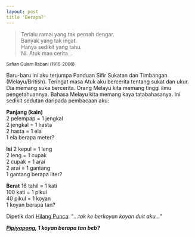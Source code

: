 ```yaml
---
layout: post
title 'Berapa?'
---
```


> Terlalu ramai yang tak pernah dengar.  
> Banyak yang tak ingat.  
> Hanya sedikit yang tahu.  
> Ni. Atuk mau cerita...  

<small>Safian Gulam Rabani (1916-2006)</small>

Baru-baru ini aku terjumpa Panduan Sifir Sukatan dan Timbangan (Melayu/British). Teringat masa Atuk aku bercerita tentang sukat dan ukur. Dia memang suka bercerita. Orang Melayu kita memang tinggi ilmu pengetahuannya. Bahasa Melayu kita memang kaya tatabahasanya. Ini sedikit sedutan daripada pembacaan aku:

**Panjang (kain)**  
2 pelempap = 1 jengkal  
2 jengkal = 1 hasta  
2 hasta = 1 ela  
1 ela berapa meter?  

**Isi**
2 kepul = 1 leng  
2 leng = 1 cupak  
2 cupak = 1 arai  
2 arai = 1 gantang  
1 gantang berapa liter?  

**Berat**
16 tahil = 1 kati  
100 kati = 1 pikul  
40 pikul = 1 koyan  
1 koyan berapa tan?  

Dipetik dari [Hilang Punca](http://www.hilangpunca.com/2006/04/sekilas-borak-bersama-saya-sendiri.html):
"*...tak ke berkoyan koyan duit aku...*"

*__[Pipiyapong](https://www.blogger.com/profile/03677813150312790630), 1 koyan berapa tan beb?__*
